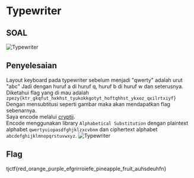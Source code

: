 # Typewriter

## SOAL
![Typewriter](https://user-images.githubusercontent.com/26424136/83099835-94ea8900-a0d8-11ea-8d1b-7f6aac3ce767.PNG)

## Penyelesaian
Layout keyboard pada typewriter sebelum menjadi "qwerty" adalah urut "abc"
Jadi dengan huruf a di huruf q, huruf b di huruf w dan seterusnya.
Diketahui flag yang di mau adalah `zpezy{ktr_gkqfut_hxkhst_tyukokkgotyt_hoftqhhst_ykxoz_qxilrtxiyf}`
Dengan mensubtitusi seperti gambar maka akan mendapatkan flag sebenarnya. <br />
Saya encode melalui [cryptii](https://cryptii.com/pipes/caesar-cipher). <br />
Encode menggunakan library `Alphabetical Substitution` dengan plaintext alphabet `qwertyuiopasdfghjklzxcvbnm` dan ciphertext alphabet `abcdefghijklmnopqrstuvwxyz`.
![Typewriter](https://user-images.githubusercontent.com/26424136/83100152-68833c80-a0d9-11ea-8f83-9dc780e5d64f.PNG)

## Flag
tjctf{red_orange_purple_efgrirroiefe_pineapple_fruit_auhsdeuhfn}
